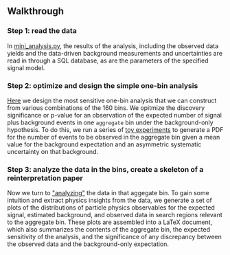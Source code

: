 ## Walkthrough

### Step 1: read the data
In [mini_analysis.py](./scripts/mini_analysis.py#L76), the results of the analysis, including the observed data yields and the data-driven background measurements and uncertainties are read in through a SQL database, as are the parameters of the specified signal model.

### Step 2: optimize and design the simple one-bin analysis
[Here](./scripts/mini_analysis.py#L21) we design the most sensitive one-bin analysis that we can construct from various combinations of the 160 bins. We opitmize the discovery significance or p-value for an observation of the expected number of signal plus background events in one ``aggregate`` bin under the background-only hypothesis. To do this, we run a series of [toy experiments](./figures_of_merit.py#L35) to generate a PDF for the number of events to be observed in the aggregate bin given a mean value for the background expectation and an asymmetric systematic uncertainty on that background.

### Step 3: analyze the data in the bins, create a skeleton of a reinterpretation paper
Now we turn to ["analyzing"](./scripts/mini_analysis.py#L141) the data in that aggegate bin. To gain some intuition and extract physics insights from the data, we generate a set of plots of the distributions of particle physics observables for the expected signal, estimated background, and observed data in search regions relevant to the aggregate bin. These plots are assembled into a LaTeX document, which also summarizes the contents of the aggregate bin, the expected sensitivity of the analysis, and the significance of any discrepancy between the observed data and the background-only expectation.
